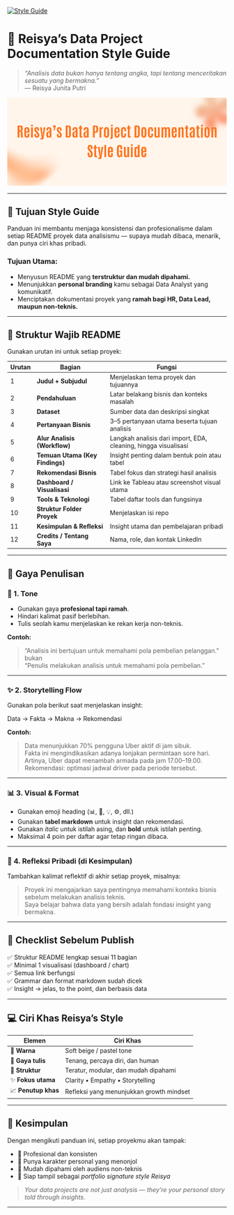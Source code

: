 [![Style Guide](https://img.shields.io/badge/Style%20Guide-Reisya%20Docs-beige?style=for-the-badge&logo=bookstack&logoColor=white)](STYLE_GUIDE.md)

# 🌸 **Reisya’s Data Project Documentation Style Guide**
> *“Analisis data bukan hanya tentang angka, tapi tentang menceritakan sesuatu yang bermakna.”*  
> — Reisya Junita Putri  

![Style Guide Banner](assets/style_guide_banner.png)

---

## 🎯 **Tujuan Style Guide**
Panduan ini membantu menjaga konsistensi dan profesionalisme dalam setiap README proyek data analisismu — supaya mudah dibaca, menarik, dan punya ciri khas pribadi.

### Tujuan Utama:
- Menyusun README yang **terstruktur dan mudah dipahami.**
- Menunjukkan **personal branding** kamu sebagai Data Analyst yang komunikatif.
- Menciptakan dokumentasi proyek yang **ramah bagi HR, Data Lead, maupun non-teknis.**

---

## 🧩 **Struktur Wajib README**
Gunakan urutan ini untuk setiap proyek:

| Urutan | Bagian | Fungsi |
|--------|---------|--------|
| 1 | **Judul + Subjudul** | Menjelaskan tema proyek dan tujuannya |
| 2 | **Pendahuluan** | Latar belakang bisnis dan konteks masalah |
| 3 | **Dataset** | Sumber data dan deskripsi singkat |
| 4 | **Pertanyaan Bisnis** | 3–5 pertanyaan utama beserta tujuan analisis |
| 5 | **Alur Analisis (Workflow)** | Langkah analisis dari import, EDA, cleaning, hingga visualisasi |
| 6 | **Temuan Utama (Key Findings)** | Insight penting dalam bentuk poin atau tabel |
| 7 | **Rekomendasi Bisnis** | Tabel fokus dan strategi hasil analisis |
| 8 | **Dashboard / Visualisasi** | Link ke Tableau atau screenshot visual utama |
| 9 | **Tools & Teknologi** | Tabel daftar tools dan fungsinya |
| 10 | **Struktur Folder Proyek** | Menjelaskan isi repo |
| 11 | **Kesimpulan & Refleksi** | Insight utama dan pembelajaran pribadi |
| 12 | **Credits / Tentang Saya** | Nama, role, dan kontak LinkedIn |

---

## 🎨 **Gaya Penulisan**

### 💬 1. Tone
- Gunakan gaya **profesional tapi ramah**.  
- Hindari kalimat pasif berlebihan.  
- Tulis seolah kamu menjelaskan ke rekan kerja non-teknis.  

**Contoh:**
> “Analisis ini bertujuan untuk memahami pola pembelian pelanggan.”  
> bukan  
> “Penulis melakukan analisis untuk memahami pola pembelian.”

---

### ✨ 2. Storytelling Flow
Gunakan pola berikut saat menjelaskan insight:

Data → Fakta → Makna → Rekomendasi


**Contoh:**
> Data menunjukkan 70% pengguna Uber aktif di jam sibuk.  
> Fakta ini mengindikasikan adanya lonjakan permintaan sore hari.  
> Artinya, Uber dapat menambah armada pada jam 17.00–19.00.  
> Rekomendasi: optimasi jadwal driver pada periode tersebut.

---

### 📊 3. Visual & Format
- Gunakan emoji heading (📊, 🧩, 💡, ⚙️, dll.)  
- Gunakan **tabel markdown** untuk insight dan rekomendasi.  
- Gunakan *italic* untuk istilah asing, dan **bold** untuk istilah penting.  
- Maksimal 4 poin per daftar agar tetap ringan dibaca.  

---

### 🧠 4. Refleksi Pribadi (di Kesimpulan)
Tambahkan kalimat reflektif di akhir setiap proyek, misalnya:

> Proyek ini mengajarkan saya pentingnya memahami konteks bisnis sebelum melakukan analisis teknis.  
> Saya belajar bahwa data yang bersih adalah fondasi insight yang bermakna.

---

## 🧰 **Checklist Sebelum Publish**
✅ Struktur README lengkap sesuai 11 bagian  
✅ Minimal 1 visualisasi (dashboard / chart)  
✅ Semua link berfungsi  
✅ Grammar dan format markdown sudah dicek  
✅ Insight → jelas, to the point, dan berbasis data  

---

## 💻 **Ciri Khas Reisya’s Style**
| Elemen | Ciri Khas |
|---------|------------|
| 🎨 **Warna** | Soft beige / pastel tone |
| 💬 **Gaya tulis** | Tenang, percaya diri, dan human |
| 🧩 **Struktur** | Teratur, modular, dan mudah dipahami |
| ✨ **Fokus utama** | Clarity • Empathy • Storytelling |
| 📈 **Penutup khas** | Refleksi yang menunjukkan growth mindset |

---

## 🌷 **Kesimpulan**
Dengan mengikuti panduan ini, setiap proyekmu akan tampak:
- 💼 Profesional dan konsisten  
- 🌸 Punya karakter personal yang menonjol  
- 💬 Mudah dipahami oleh audiens non-teknis  
- 🧠 Siap tampil sebagai *portfolio signature style Reisya*  

> *Your data projects are not just analysis — they’re your personal story told through insights.*

---
